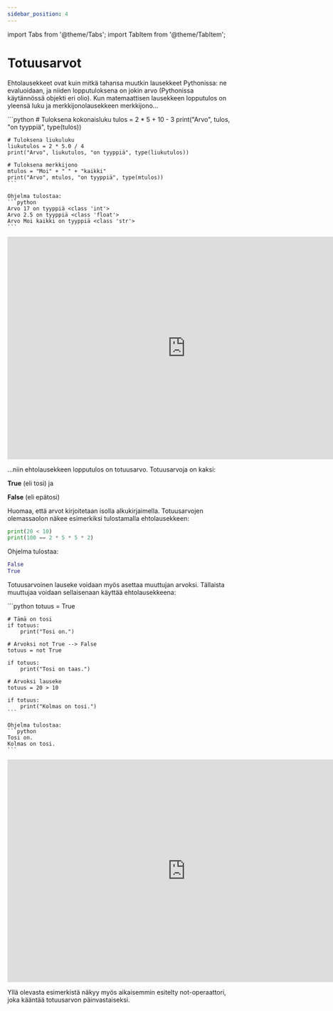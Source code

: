 ```yaml
---
sidebar_position: 4
---
```

import Tabs from '@theme/Tabs';
import TabItem from '@theme/TabItem';

# Totuusarvot

Ehtolausekkeet ovat kuin mitkä tahansa muutkin lausekkeet Pythonissa: ne evaluoidaan, ja niiden lopputuloksena on jokin arvo (Pythonissa käytännössä objekti eri olio). Kun matemaattisen lausekkeen lopputulos on yleensä luku ja merkkijonolausekkeen merkkijono...

<Tabs>
  <TabItem value="code" label="Koodiesimerkki" default>
    ```python 
    # Tuloksena kokonaisluku
    tulos = 2 * 5 + 10 - 3
    print("Arvo", tulos, "on tyyppiä", type(tulos))

    # Tuloksena liukuluku
    liukutulos = 2 * 5.0 / 4
    print("Arvo", liukutulos, "on tyyppiä", type(liukutulos))

    # Tuloksena merkkijono
    mtulos = "Moi" + " " + "kaikki"
    print("Arvo", mtulos, "on tyyppiä", type(mtulos))
    ```

    Ohjelma tulostaa:
    ```python 
    Arvo 17 on tyyppiä <class 'int'>
    Arvo 2.5 on tyyppiä <class 'float'>
    Arvo Moi kaikki on tyyppiä <class 'str'>
    ```
  </TabItem>
  <TabItem value="Visualisaatio" label="Visualisaatio">
    <iframe width="800" height="500" frameborder="0" src="https://pythontutor.com/iframe-embed.html#code=%23%20Tuloksena%20kokonaisluku%0Atulos%20%3D%202%20*%205%20%2B%2010%20-%203%0Aprint%28%22Arvo%22,%20tulos,%20%22on%20tyyppi%C3%A4%22,%20type%28tulos%29%29%0A%0A%23%20Tuloksena%20liukuluku%0Aliukutulos%20%3D%202%20*%205.0%20/%204%0Aprint%28%22Arvo%22,%20liukutulos,%20%22on%20tyyppi%C3%A4%22,%20type%28liukutulos%29%29%0A%0A%23%20Tuloksena%20merkkijono%0Amtulos%20%3D%20%22Moi%22%20%2B%20%22%20%22%20%2B%20%22kaikki%22%0Aprint%28%22Arvo%22,%20mtulos,%20%22on%20tyyppi%C3%A4%22,%20type%28mtulos%29%29&codeDivHeight=400&codeDivWidth=350&cumulative=false&curInstr=0&heapPrimitives=nevernest&origin=opt-frontend.js&py=3&rawInputLstJSON=%5B%5D&textReferences=false"> </iframe>
  </TabItem>
</Tabs>

...niin ehtolausekkeen lopputulos on totuusarvo. Totuusarvoja on kaksi:

**True** (eli tosi) ja

**False** (eli epätosi)

Huomaa, että arvot kirjoitetaan isolla alkukirjaimella.
Totuusarvojen olemassaolon näkee esimerkiksi tulostamalla ehtolausekkeen:

```python 
print(20 < 10)
print(100 == 2 * 5 * 5 * 2)
 ```

Ohjelma tulostaa:
```python 
False
True
 ```

Totuusarvoinen lauseke voidaan myös asettaa muuttujan arvoksi. Tällaista muuttujaa voidaan sellaisenaan käyttää ehtolausekkeena:

<Tabs>
  <TabItem value="code" label="Koodiesimerkki" default>
    ```python 
    totuus = True

    # Tämä on tosi
    if totuus:
        print("Tosi on.")

    # Arvoksi not True --> False
    totuus = not True

    if totuus:
        print("Tosi on taas.")

    # Arvoksi lauseke
    totuus = 20 > 10

    if totuus:
        print("Kolmas on tosi.")
    ```

    Ohjelma tulostaa:
    ```python 
    Tosi on.
    Kolmas on tosi.
    ```
  </TabItem>
  <TabItem value="Visualisaatio" label="Visualisaatio">
    <iframe width="800" height="500" frameborder="0" src="https://pythontutor.com/iframe-embed.html#code=totuus%20%3D%20True%0A%0A%23%20T%C3%A4m%C3%A4%20on%20tosi%0Aif%20totuus%3A%0A%20%20%20%20print%28%22Tosi%20on.%22%29%0A%0A%23%20Arvoksi%20not%20True%20--%3E%20False%0Atotuus%20%3D%20not%20True%0A%0Aif%20totuus%3A%0A%20%20%20%20print%28%22Tosi%20on%20taas.%22%29%0A%0A%23%20Arvoksi%20lauseke%0Atotuus%20%3D%2020%20%3E%2010%0A%0Aif%20totuus%3A%0A%20%20%20%20print%28%22Kolmas%20on%20tosi.%22%29&codeDivHeight=400&codeDivWidth=350&cumulative=false&curInstr=0&heapPrimitives=nevernest&origin=opt-frontend.js&py=3&rawInputLstJSON=%5B%5D&textReferences=false"> </iframe>
  </TabItem>
</Tabs>

Yllä olevasta esimerkistä näkyy myös aikaisemmin esitelty not-operaattori, joka kääntää totuusarvon päinvastaiseksi.